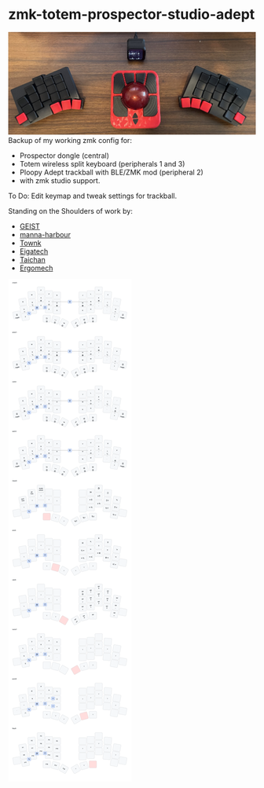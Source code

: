 # zmk-totem-prospector-studio-adept

![current setup](other/IMG_5995.jpg)
Backup of my working zmk config for:
* Prospector dongle (central)
* Totem wireless split keyboard (peripherals 1 and 3)
* Ploopy Adept trackball with BLE/ZMK mod (peripheral 2)
* with zmk studio support.

To Do: Edit keymap and tweak settings for trackball.

Standing on the Shoulders of work by:
* [GEIST](https://github.com/GEIGEIGEIST/zmk-config-totem)
* [manna-harbour](https://github.com/manna-harbour/miryoku)
* [Townk](https://github.com/Townk/zmk-config)
* [Eigatech](https://github.com/eigatech/zmk-config/tree/totem-prospector)
* [Taichan](https://github.com/taichan1113/mouse-test/tree/main)
* [Ergomech](https://github.com/ergomechstore/sofle-hybrid-ergomech-zmk/tree/test_mouse)

![current keymap](other/totem_keymap.png)

